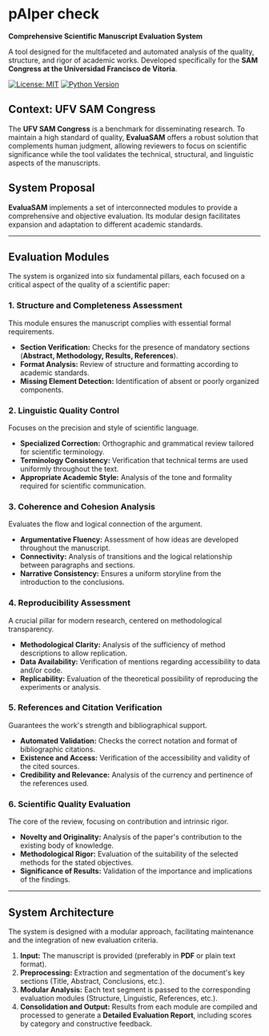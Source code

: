 # pAIper check
**Comprehensive Scientific Manuscript Evaluation System**

A tool designed for the multifaceted and automated analysis of the quality, structure, and rigor of academic works. Developed specifically for the **SAM Congress at the Universidad Francisco de Vitoria**.

[![License: MIT](https://img.shields.io/badge/License-MIT-yellow.svg)](https://opensource.org/licenses/MIT)
[![Python Version](https://img.shields.io/badge/Python-3.9%2B-blue)]()

## Context: UFV SAM Congress

The **UFV SAM Congress** is a benchmark for disseminating research. To maintain a high standard of quality, **EvaluaSAM** offers a robust solution that complements human judgment, allowing reviewers to focus on scientific significance while the tool validates the technical, structural, and linguistic aspects of the manuscripts.

## System Proposal

**EvaluaSAM** implements a set of interconnected modules to provide a comprehensive and objective evaluation. Its modular design facilitates expansion and adaptation to different academic standards.

---
## Evaluation Modules
The system is organized into six fundamental pillars, each focused on a critical aspect of the quality of a scientific paper:

### 1. Structure and Completeness Assessment
This module ensures the manuscript complies with essential formal requirements.
* **Section Verification:** Checks for the presence of mandatory sections (**Abstract, Methodology, Results, References**).
* **Format Analysis:** Review of structure and formatting according to academic standards.
* **Missing Element Detection:** Identification of absent or poorly organized components.

### 2. Linguistic Quality Control
Focuses on the precision and style of scientific language.
* **Specialized Correction:** Orthographic and grammatical review tailored for scientific terminology.
* **Terminology Consistency:** Verification that technical terms are used uniformly throughout the text.
* **Appropriate Academic Style:** Analysis of the tone and formality required for scientific communication.

### 3. Coherence and Cohesion Analysis
Evaluates the flow and logical connection of the argument.
* **Argumentative Fluency:** Assessment of how ideas are developed throughout the manuscript.
* **Connectivity:** Analysis of transitions and the logical relationship between paragraphs and sections.
* **Narrative Consistency:** Ensures a uniform storyline from the introduction to the conclusions.

### 4. Reproducibility Assessment
A crucial pillar for modern research, centered on methodological transparency.
* **Methodological Clarity:** Analysis of the sufficiency of method descriptions to allow replication.
* **Data Availability:** Verification of mentions regarding accessibility to data and/or code.
* **Replicability:** Evaluation of the theoretical possibility of reproducing the experiments or analysis.

### 5. References and Citation Verification
Guarantees the work's strength and bibliographical support.
* **Automated Validation:** Checks the correct notation and format of bibliographic citations.
* **Existence and Access:** Verification of the accessibility and validity of the cited sources.
* **Credibility and Relevance:** Analysis of the currency and pertinence of the references used.

### 6. Scientific Quality Evaluation
The core of the review, focusing on contribution and intrinsic rigor.
* **Novelty and Originality:** Analysis of the paper's contribution to the existing body of knowledge.
* **Methodological Rigor:** Evaluation of the suitability of the selected methods for the stated objectives.
* **Significance of Results:** Validation of the importance and implications of the findings.

---
## System Architecture
The system is designed with a modular approach, facilitating maintenance and the integration of new evaluation criteria.

1.  **Input:** The manuscript is provided (preferably in **PDF** or plain text format).
2.  **Preprocessing:** Extraction and segmentation of the document's key sections (Title, Abstract, Conclusions, etc.).
3.  **Modular Analysis:** Each text segment is passed to the corresponding evaluation modules (Structure, Linguistic, References, etc.).
4.  **Consolidation and Output:** Results from each module are compiled and processed to generate a **Detailed Evaluation Report**, including scores by category and constructive feedback.

